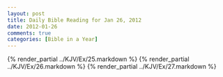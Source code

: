 ```yaml
---
layout: post
title: Daily Bible Reading for Jan 26, 2012
date: 2012-01-26
comments: true
categories: [Bible in a Year]
---
```

{% render_partial ../KJV/Ex/25.markdown %}
{% render_partial ../KJV/Ex/26.markdown %}
{% render_partial ../KJV/Ex/27.markdown %}
